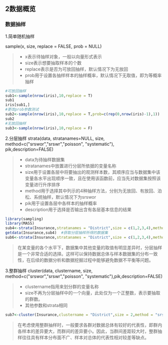 ## 2数据概览 ##

### 数据抽样 ###
1.简单随机抽样

sample(x, size, replace = FALSE, prob = NULL)  
>* x表示待抽样对象，一般以向量形式表示
>* size表示想要抽取样本的个数
>* replace表示是否为可放回抽样，默认情况下为无放回
>* prob用于设置各抽样样本的抽样概率，默认情况下无取值，即为等概率抽样

```r
#可放回抽样
sub1<-sample(nrow(iris),10,replace = T)
sub1
iris[sub1,]
#更改prob参数测试
sub2<-sample(nrow(iris),10,replace = T,prob=c(rep(0,nrow(iris)-1),1))
sub2
#无放回抽样
sub3<-sample(nrow(iris),10,replace = F)
```

2.分层抽样
strata(data, stratanames=NULL, size, method=c("srswor","srswr","poisson",
"systematic"), pik,description=FALSE)  
>* data为待抽样数据集
>* stratanames中放置进行分层所依据的变量名称
>* size用于设置各层中将要抽出的观测样本数，其顺序应当与数据集中该变量各水平出现顺序一致，且在使用该函数前，应当先对数据集按照该变量进行升序排序
>* method用于选择其中列示的4种抽样方法，分别为无放回、有放回、泊松、系统抽样，默认情况下为srswor
>* pik用于设置各层中各样本的抽样概率
>* description用于选择是否输出含有各层基本信息的结果

```r
library(sampling) 
library(MASS)
sub4<-strata(Insurance,stratanames = "District",size = c(1,2,3,4),method = "srswor") #按街区District进行分层，且1~4街区中分别无放回抽取1~4个样本
getdata(Insurance,sub4)  #获取分层抽样所得的数据集
sub6<-strata(Insurance,stratanames = "District",size = c(1,2,3,4),method = "systematic",pik=Insurance$Claims) #选择系统抽样方法，并以Claims变量控制各层中的抽样概率
```

> 在某变量的各个水平下，数据集中其他变量的取值有明显差异时，分层抽样是一个非常合适的选择。这样可以保持数据总体与样本数据集的分布一致性，在后续的数据分析和数据挖掘过程中能够避免数据不平衡等问题。

3.整群抽样
cluster(data, clustername, size, method=c("srswor","srswr","poisson",
"systematic"),pik,description=FALSE)
>* clustername指用来划分群的变量名称
>* size不再为分层抽样中的一个向量，此处仅为一个正整数，表示要抽取的群数。
>* 其他参数和strata相同

```r
sub7<-cluster(Insurance,clustername = "District",size = 2,method = "srswor",description = T)
```

>在考虑使用整群抽样时，一般要求各群对数据总体有较好的代表性，即群内各样本的差异要大，而群间的差异要小。因此，当群间差距较大时，整群抽样往往具有样本分布面不广、样本对总体的代表性相对较差等缺点。



